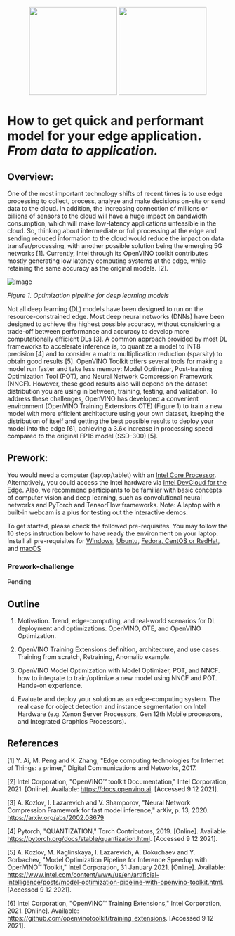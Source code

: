 
<p align="center">
  <img src="https://user-images.githubusercontent.com/10940214/165389235-1d5a8994-b0c4-49b0-8ffb-a29f4062f355.png" width=200/>
  <img src="https://user-images.githubusercontent.com/10940214/165389618-63e6b369-76cd-4880-9582-360c58c8675d.png" width=200/>
</p>

# How to get quick and performant model for your edge application. _From data to application._

## Overview:

One of the most important technology shifts of recent times is to use edge processing to collect, process, analyze and make decisions on-site or send data to the cloud. In addition, the increasing connection of millions or billions of sensors to the cloud will have a huge impact on bandwidth consumption, which will make low-latency applications unfeasible in the cloud. So, thinking about intermediate or full processing at the edge and sending reduced information to the cloud would reduce the impact on data transfer/processing, with another possible solution being the emerging 5G networks [1]. Currently, Intel through its OpenVINO toolkit contributes mostly generating low latency computing systems at the edge, while retaining the same accuracy as the original models. [2]. 

![image](https://user-images.githubusercontent.com/10940214/164305989-a43138e4-a0e3-45ce-8d84-980ffc18b98b.png)


_Figure 1. Optimization pipeline for deep learning models_

Not all deep learning (DL) models have been designed to run on the resource-constrained edge. Most deep neural networks (DNNs) have been designed to achieve the highest possible accuracy, without considering a trade-off between performance and accuracy to develop more computationally efficient DLs [3]. A common approach provided by most DL frameworks to accelerate inference is, to quantize a model to INT8 precision [4] and to consider a matrix multiplication reduction (sparsity) to obtain good results [5]. OpenVINO Toolkit offers several tools for making a model run faster and take less memory: Model Optimizer, Post-training Optimization Tool (POT), and Neural Network Compression Framework (NNCF). However, these good results also will depend on the dataset distribution you are using in between, training, testing, and validation. To address these challenges, OpenVINO has developed a convenient environment (OpenVINO Training Extensions OTE) (Figure 1) to train a new model with more efficient architecture using your own dataset, keeping the distribution of itself and getting the best possible results to deploy your model into the edge [6], achieving a 3.6x increase in processing speed compared to the original FP16 model (SSD-300) [5]. 



## Prework:
You would need a computer (laptop/tablet) with an [Intel Core Processor](https://docs.openvino.ai/latest/openvino_docs_OV_UG_supported_plugins_Supported_Devices.html). Alternatively, you could access the Intel hardware via [Intel DevCloud for the Edge](https://www.intel.com/content/www/us/en/developer/tools/devcloud/edge/learn/tutorials.html?s=Newest). Also, we recommend participants to be familiar with basic concepts of computer vision and deep learning, such as convolutional neural networks and PyTorch and TensorFlow frameworks. Note: A laptop with a built-in webcam is a plus for testing out the interactive demos.

To get started, please check the followed pre-requisites. You may follow the 10 steps instruction below to have ready the environment on your laptop. Install all pre-requisites for [Windows](https://github.com/openvinotoolkit/openvino_notebooks/wiki/Windows), [Ubuntu](https://github.com/openvinotoolkit/openvino_notebooks/wiki/Ubuntu), [Fedora, CentOS or RedHat](https://github.com/openvinotoolkit/openvino_notebooks/wiki/Red-Hat-and-CentOS), and [macOS](https://github.com/openvinotoolkit/openvino_notebooks/wiki/macOS)

### Prework-challenge
Pending

## Outline

1.	Motivation. Trend, edge-computing, and real-world scenarios for DL deployment and optimizations. OpenVINO, OTE, and OpenVINO Optimization.

2.	OpenVINO Training Extensions definition, architecture, and use cases. Training from scratch, Retraining, Anomalib example.

3.  OpenVINO Model Optimization with Model Optimizer, POT, and NNCF. how to integrate to train/optimize a new model using NNCF and POT. Hands-on experience. 

4.	Evaluate and deploy your solution as an edge-computing system. The real case for object detection and instance segmentation on Intel Hardware (e.g. Xenon Server Processors, Gen 12th Mobile processors, and Integrated Graphics Processors).


## References 
[1] Y. Ai, M. Peng and K. Zhang, "Edge computing technologies for Internet of Things: a primer," Digital Communications and Networks, 2017. 

[2] Intel Corporation, "OpenVINO™ toolkit Documentation," Intel Corporation, 2021. [Online]. Available: https://docs.openvino.ai. [Accessed 9 12 2021].

[3] A. Kozlov, I. Lazarevich and V. Shamporov, "Neural Network Compression Framework for fast model inference," arXiv, p. 13, 2020. https://arxiv.org/abs/2002.08679

[4] Pytorch, "QUANTIZATION," Torch Contributors, 2019. [Online]. Available: https://pytorch.org/docs/stable/quantization.html. [Accessed 9 12 2021].

[5] A. Kozlov, M. Kaglinskaya, I. Lazarevich, A. Dokuchaev and Y. Gorbachev, "Model Optimization Pipeline for Inference Speedup with OpenVINO™ Toolkit," Intel Corporation, 31 January 2021. [Online]. Available: https://www.intel.com/content/www/us/en/artificial-intelligence/posts/model-optimization-pipeline-with-openvino-toolkit.html. [Accessed 9 12 2021].

[6] Intel Corporation, "OpenVINO™ Training Extensions," Intel Corporation, 2021. [Online]. Available: https://github.com/openvinotoolkit/training_extensions. [Accessed 9 12 2021].


